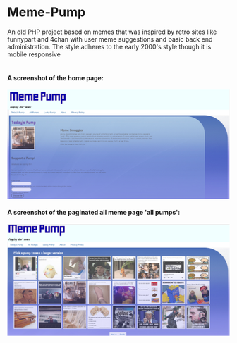 # Meme-Pump
An old PHP project based on memes that was inspired by retro sites like funnypart and 
4chan with user meme suggestions and basic back end administration. The style adheres to the early 2000's style though it is mobile responsive
<br><br>
#### A screenshot of the home page:
![alt text](public_html/screenshot/homescreen.jpg?raw=true "Screenshot")
<br>
#### A screenshot of the paginated all meme page 'all pumps':
![alt text](public_html/screenshot/screen.jpg?raw=true "Screenshot")

